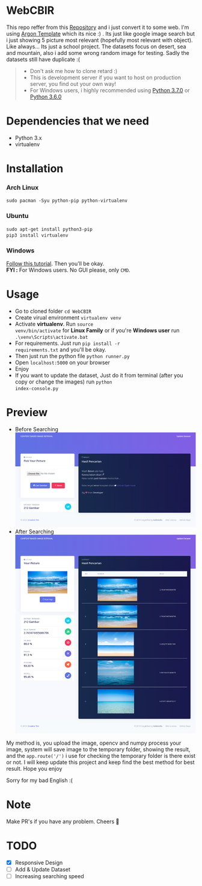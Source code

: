 # WebCBIR

This repo reffer from this <a href="https://github.com/ledleledle/CBIR">Repository</a> and i just convert it to some web. I'm using <a href="https://demos.creative-tim.com/argon-dashboard-pro/">Argon Template</a> which its nice :) . Its just like google image search but i just showing 5 picture most relevant (hopefully most relevant with object). Like always... Its just a school project. The datasets focus on desert, sea and mountain, also i add some wrong random image for testing. Sadly the datasets still have duplicate :(

> - Don't ask me how to clone retard :)
> - This is development server if you want to host on production server, you find out your own way!
> - For Windows users, i highly recommended using [Python 3.7.0](https://www.python.org/ftp/python/3.7.0/python-3.7.0.exe) or [Python 3.6.0](https://www.python.org/ftp/python/3.6.0/python-3.6.0.exe)

# Dependencies that we need
- Python 3.x
- virtualenv

# Installation
### Arch Linux
```
sudo pacman -Syu python-pip python-virtualenv
```

### Ubuntu
```
sudo apt-get install python3-pip
pip3 install virtualenv
```

### Windows
[Follow this tutorial](https://www.c-sharpcorner.com/article/steps-to-set-up-a-virtual-environment-for-python-development). Then you'll be okay.
<br>
**FYI :** For Windows users. No GUI please, only `CMD`.

# Usage
- Go to cloned folder `cd WebCBIR`
- Create virual environment `virtualenv venv`
- Activate **virtualenv**. Run <code>source venv/bin/activate</code> for **Linux Family** or if you're **Windows user** run `.\venv\Scripts\activate.bat`
- For requirements. Just run <code>pip install -r requirements.txt</code> and you'll be okay.
- Then just run the python file <code>python runner.py</code>
- Open <code>localhost:5000</code> on your browser
- Enjoy
- If you want to update the dataset, Just do it from terminal (after you copy or change the images) run <code>python index-console.py</code>

# Preview
- Before Searching
![preview1](screenshots/1.png)
- After Searching
![preview2](screenshots/2.png)

My method is, you upload the image, opencv and numpy process your image, system will save image to the temporary folder, showing the result, and the <code>app.route('/')</code> i use for checking the temporary folder is there exist or not. I will keep update this project and keep find the best method for best result. Hope you enjoy

Sorry for my bad English :(

# Note
Make PR's if you have any problem. Cheers 🍻

# TODO
- [X] Responsive Design
- [ ] Add & Update Dataset
- [ ] Increasing searching speed